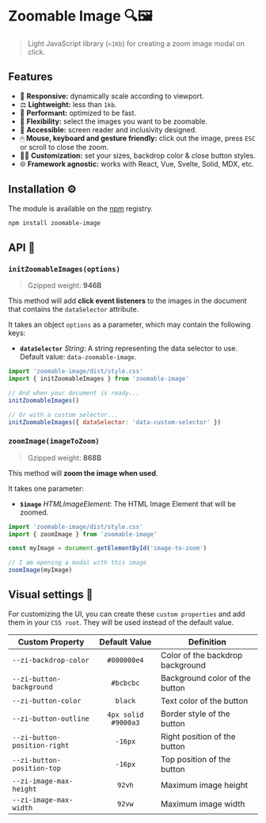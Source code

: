 # Zoomable Image 🔍🖼️

> Light JavaScript library (`<1Kb`) for creating a zoom image modal on click.

## Features

- 📱 **Responsive:** dynamically scale according to viewport.
- ⚖️ **Lightweight:** less than `1kb`.
- 🚀 **Performant:** optimized to be fast.
- 🔎 **Flexibility:** select the images you want to be zoomable.
- 🌈 **Accessible:** screen reader and inclusivity designed.
- 🖱 **Mouse, keyboard and gesture friendly:** click out the image, press `ESC` or scroll to close the zoom.
- 🕵🏽 **Customization:** set your sizes, backdrop color & close button styles.
- 🌐 **Framework agnostic:** works with React, Vue, Svelte, Solid, MDX, etc.

## Installation ⚙️

The module is available on the [npm](https://www.npmjs.com) registry.

```sh
npm install zoomable-image
```

## API 🤖

### `initZoomableImages(options)`

> Gzipped weight: **946B**

This method will add **click event listeners** to the images in the document that contains the `dataSelector` attribute.

It takes an object `options` as a parameter, which may contain the following keys:

- **`dataSelector`** _String_: A string representing the data selector to use. Default value: `data-zoomable-image`.

```js
import 'zoomable-image/dist/style.css'
import { initZoomableImages } from 'zoomable-image'

// And when your document is ready...
initZoomableImages()

// Or with a custom selector...
initZoomableImages({ dataSelector: 'data-custom-selector' })
```

### `zoomImage(imageToZoom)`

> Gzipped weight: **868B**

This method will **zoom the image when used**.

It takes one parameter:

- **`$image`** _HTMLImageElement_: The HTML Image Element that will be zoomed.

```js
import 'zoomable-image/dist/style.css'
import { zoomImage } from 'zoomable-image'

const myImage = document.getElementById('image-to-zoom')

// I am opening a modal with this image
zoomImage(myImage)
```

## Visual settings 🎨

For customizing the UI, you can create these `custom properties` and add them in your `CSS root`. They will be used instead of the default value.

| Custom Property              |    Default Value    | Definition                       |
| ---------------------------- | :-----------------: | -------------------------------- |
| `--zi-backdrop-color`        |     `#000000e4`     | Color of the backdrop background |
| `--zi-button-background`     |      `#bcbcbc`      | Background color of the button   |
| `--zi-button-color`          |       `black`       | Text color of the button         |
| `--zi-button-outline`        | `4px solid #9000a3` | Border style of the button       |
| `--zi-button-position-right` |       `-16px`       | Right position of the button     |
| `--zi-button-position-top`   |       `-16px`       | Top position of the button       |
| `--zi-image-max-height`      |       `92vh`        | Maximum image height             |
| `--zi-image-max-width`       |       `92vw`        | Maximum image width              |
